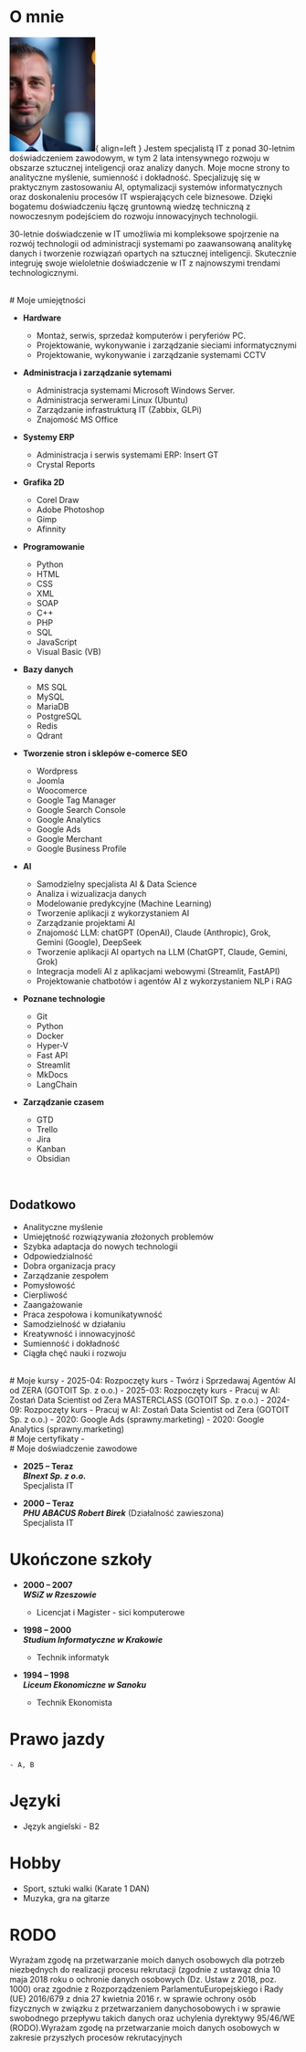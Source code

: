# O mnie

![Image title](/assets/rb.jpg){ align=left }
Jestem specjalistą IT z ponad 30-letnim doświadczeniem zawodowym, w tym 2 lata intensywnego rozwoju w obszarze sztucznej inteligencji oraz analizy danych. Moje mocne strony to analityczne myślenie, sumienność i dokładność. Specjalizuję się w praktycznym zastosowaniu AI, optymalizacji systemów informatycznych oraz doskonaleniu procesów IT wspierających cele biznesowe. Dzięki bogatemu doświadczeniu łączę gruntowną wiedzę techniczną z nowoczesnym podejściem do rozwoju innowacyjnych technologii.

30-letnie doświadczenie w IT umożliwia mi kompleksowe spojrzenie na rozwój technologii od administracji systemami po zaawansowaną analitykę danych i tworzenie rozwiązań opartych na sztucznej inteligencji. Skutecznie integruję swoje wieloletnie doświadczenie w IT z najnowszymi trendami technologicznymi.

</br>
# Moje umiejętności

- **Hardware**<br>
    - Montaż, serwis, sprzedaż komputerów i peryferiów PC.
    - Projektowanie, wykonywanie i zarządzanie sieciami informatycznymi
    - Projektowanie, wykonywanie i zarządzanie systemami CCTV 

- **Administracja i zarządzanie sytemami**<br>
    - Administracja systemami Microsoft Windows Server.
    - Administracja serwerami Linux (Ubuntu)
    - Zarządzanie infrastrukturą IT (Zabbix, GLPi)
    - Znajomość MS Office

- **Systemy ERP**<br>
    - Administracja i serwis systemami ERP: Insert GT
    - Crystal Reports

- **Grafika 2D**<br>
    - Corel Draw
    - Adobe Photoshop
    - Gimp
    - Afinnity

- **Programowanie**<br>
    - Python
    - HTML
    - CSS
    - XML
    - SOAP
    - C++
    - PHP
    - SQL
    - JavaScript
    - Visual Basic (VB)

- **Bazy danych**<br>
    - MS SQL
    - MySQL
    - MariaDB
    - PostgreSQL
    - Redis
    - Qdrant

- **Tworzenie stron i sklepów e-comerce SEO**<br>
    - Wordpress
    - Joomla
    - Woocomerce
    - Google Tag Manager
    - Google Search Console
    - Google Analytics
    - Google Ads
    - Google Merchant
    - Google Business Profile

- **AI**<br>
    - Samodzielny specjalista AI & Data Science
    - Analiza i wizualizacja danych
    - Modelowanie predykcyjne (Machine Learning)
    - Tworzenie aplikacji z wykorzystaniem AI
    - Zarządzanie projektami AI
    - Znajomość LLM: chatGPT (OpenAI), Claude (Anthropic), Grok, Gemini (Google), DeepSeek
    - Tworzenie aplikacji AI opartych na LLM (ChatGPT, Claude, Gemini, Grok)
    - Integracja modeli AI z aplikacjami webowymi (Streamlit, FastAPI)
    - Projektowanie chatbotów i agentów AI z wykorzystaniem NLP i RAG

- **Poznane technologie**<br>
    - Git
    - Python
    - Docker
    - Hyper-V
    - Fast API
    - Streamlit
    - MkDocs
    - LangChain

- **Zarządzanie czasem**<br>
    - GTD
    - Trello
    - Jira
    - Kanban
    - Obsidian   

</br>

## Dodatkowo
- Analityczne myślenie
- Umiejętność rozwiązywania złożonych problemów
- Szybka adaptacja do nowych technologii
- Odpowiedzialność
- Dobra organizacja pracy
- Zarządzanie zespołem
- Pomysłowość
- Cierpliwość
- Zaangażowanie
- Praca zespołowa i komunikatywność
- Samodzielność w działaniu
- Kreatywność i innowacyjność
- Sumienność i dokładność
- Ciągła chęć nauki i rozwoju

</br>
# Moje kursy
- 2025-04: Rozpoczęty kurs - Twórz i Sprzedawaj Agentów AI od ZERA (GOTOIT Sp. z o.o.)
- 2025-03: Rozpoczęty kurs - Pracuj w AI: Zostań Data Scientist od Zera MASTERCLASS (GOTOIT Sp. z o.o.)
- 2024-09: Rozpoczęty kurs - Pracuj w AI: Zostań Data Scientist od Zera (GOTOIT Sp. z o.o.)
- 2020: Google Ads (sprawny.marketing)
- 2020: Google Analytics (sprawny.marketing)


</br>
# Moje certyfikaty
- 

</br>
# Moje doświadczenie zawodowe

- **2025 – Teraz**<br>
    ***BInext Sp. z o.o.***<br>
    Specjalista IT

- **2000 – Teraz**<br>
    ***PHU ABACUS Robert Birek***
    (Działalność zawieszona)<br>
    Specjalista IT

# Ukończone szkoły
- **2000 – 2007**<br>
    ***WSiZ w Rzeszowie***
    - Licencjat i Magister - sici komputerowe

- **1998 – 2000**<br>
    ***Studium Informatyczne w Krakowie***
    - Technik informatyk

- **1994 – 1998**<br>
    ***Liceum Ekonomiczne w Sanoku***
    - Technik Ekonomista 

# Prawo jazdy
    - A, B

# Języki
- Język angielski - B2

# Hobby
- Sport, sztuki walki (Karate 1 DAN)
- Muzyka, gra na gitarze


# RODO
Wyrażam zgodę na przetwarzanie moich danych osobowych dla potrzeb niezbędnych do realizacji procesu rekrutacji (zgodnie z ustawąz dnia 10 maja 2018 roku o ochronie danych osobowych (Dz. Ustaw z 2018, poz. 1000) oraz zgodnie z Rozporządzeniem ParlamentuEuropejskiego i Rady (UE) 2016/679 z dnia 27 kwietnia 2016 r. w sprawie ochrony osób fizycznych w związku z przetwarzaniem danychosobowych i w sprawie swobodnego przepływu takich danych oraz uchylenia dyrektywy 95/46/WE (RODO).Wyrażam zgodę na przetwarzanie moich danych osobowych w zakresie przyszłych procesów rekrutacyjnych